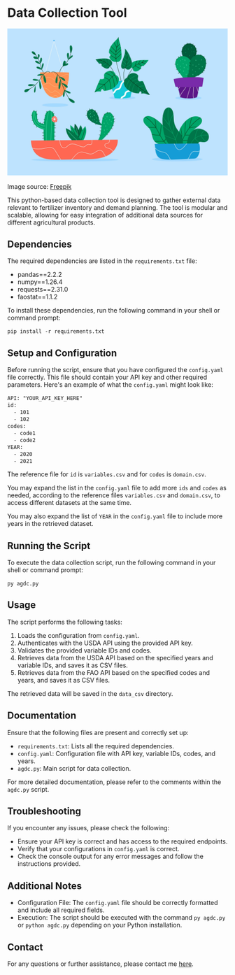 <!DOCTYPE html>
<html>
<head>
</head>
<body>
    <h1>Data Collection Tool</h1>
  <img src="plant.jpg" alt="Plant Image">
    <p>Image source: <a href="https://www.freepik.com" target="_blank">Freepik</a></p>
    <p>This python-based data collection tool is designed to gather external data relevant to fertilizer inventory and demand planning. The tool is modular and scalable, allowing for easy integration of additional data sources for different agricultural products.</p>

  <h2>Dependencies</h2>
    <p>The required dependencies are listed in the <code>requirements.txt</code> file:</p>
    <ul>
        <li>pandas==2.2.2</li>
        <li>numpy==1.26.4</li>
        <li>requests==2.31.0</li>
        <li>faostat==1.1.2</li>
    </ul>
    <p>To install these dependencies, run the following command in your shell or command prompt:</p>
    <pre><code>pip install -r requirements.txt</code></pre>

  <h2>Setup and Configuration</h2>
    <p>Before running the script, ensure that you have configured the <code>config.yaml</code> file correctly. This file should contain your API key and other required parameters. Here's an example of what the <code>config.yaml</code> might look like:</p>
    <pre><code>API: "YOUR_API_KEY_HERE"
id:
  - 101
  - 102
codes:
  - code1
  - code2
YEAR:
  - 2020
  - 2021
</code></pre>
<p>The reference file for <code>id</code> is <code>variables.csv</code> and for <code>codes</code> is <code>domain.csv</code>.</p>
<p>You may expand the list in the <code>config.yaml</code> file to add more <code>ids</code> and <code>codes</code> as needed, according to the reference files <code>variables.csv</code> and <code>domain.csv</code>, to access different datasets at the same time.</p>
<p>You may also expand the list of <code>YEAR</code> in the <code>config.yaml</code> file to include more years in the retrieved dataset.</p>

  <h2>Running the Script</h2>
    <p>To execute the data collection script, run the following command in your shell or command prompt:</p>
    <pre><code>py agdc.py</code></pre>

  <h2>Usage</h2>
    <p>The script performs the following tasks:</p>
    <ol>
        <li>Loads the configuration from <code>config.yaml</code>.</li>
        <li>Authenticates with the USDA API using the provided API key.</li>
        <li>Validates the provided variable IDs and codes.</li>
        <li>Retrieves data from the USDA API based on the specified years and variable IDs, and saves it as CSV files.</li>
        <li>Retrieves data from the FAO API based on the specified codes and years, and saves it as CSV files.</li>
    </ol>
    <p>The retrieved data will be saved in the <code>data_csv</code> directory.</p>

  <h2>Documentation</h2>
    <p>Ensure that the following files are present and correctly set up:</p>
    <ul>
        <li><code>requirements.txt</code>: Lists all the required dependencies.</li>
        <li><code>config.yaml</code>: Configuration file with API key, variable IDs, codes, and years.</li>
        <li><code>agdc.py</code>: Main script for data collection.</li>
    </ul>
    <p>For more detailed documentation, please refer to the comments within the <code>agdc.py</code> script.</p>

  <h2>Troubleshooting</h2>
    <p>If you encounter any issues, please check the following:</p>
    <ul>
        <li>Ensure your API key is correct and has access to the required endpoints.</li>
        <li>Verify that your configurations in <code>config.yaml</code> is correct.</li>
        <li>Check the console output for any error messages and follow the instructions provided.</li>
    </ul>

<h2>Additional Notes</h2>
    <ul>
        <li>Configuration File: The <code>config.yaml</code> file should be correctly formatted and include all required fields.</li>
        <li>Execution: The script should be executed with the command <code>py agdc.py</code> or <code>python agdc.py</code> depending on your Python installation.</li>
    </ul>

  <h2>Contact</h2>
    <p>For any questions or further assistance, please contact me <a href="mailto:aasuranjan2k15@gmail.com">here</a>.</p>
</body>
</html>
